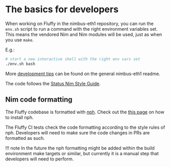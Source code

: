 # The basics for developers

When working on Fluffy in the nimbus-eth1 repository, you can run the `env.sh`
script to run a command with the right environment variables set. This means the
vendored Nim and Nim modules will be used, just as when you use `make`.

E.g.:

```bash
# start a new interactive shell with the right env vars set
./env.sh bash
```

<!-- TODO: Add most important development tips from following page here and
remove the link -->

More [development tips](https://github.com/status-im/nimbus-eth1/blob/master/README.md#devel-tips)
can be found on the general nimbus-eth1 readme.

The code follows the
[Status Nim Style Guide](https://status-im.github.io/nim-style-guide/).

## Nim code formatting

The Fluffy codebase is formatted with [nph](https://github.com/arnetheduck/nph).
Check out the [this page](https://arnetheduck.github.io/nph/installation.html)
on how to install nph.

The Fluffy CI tests check the code formatting according to the style rules of nph.
Developers will need to make sure the code changes in PRs are formatted as such.

!!! note
    In the future the nph formatting might be added within the build environment
    make targets or similar, but currently it is a manual step that developers
    will need to perform.
